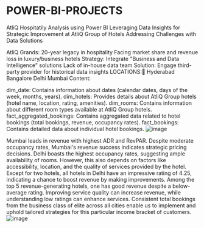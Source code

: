 # POWER-BI-PROJECTS
AtliQ Hospitatily Analysis using Power BI
Leveraging Data Insights for Strategic Improvement at AtliQ Group of Hotels
Addressing Challenges with Data Solutions

AtliQ Grands: 20-year legacy in hospitality
Facing market share and revenue loss in luxury/business hotels
Strategy: Integrate "Business and Data Intelligence" solutions
Lack of in-house data team
Solution: Engage third-party provider for historical data insights
LOCATIONS:
Hyderabad
Bangalore
Delhi
Mumbai
Content:

dim_date: Contains information about dates (calendar dates, days of the week, months, years).
dim_hotels: Provides details about AtliQ Group hotels (hotel name, location, rating, amenities).
dim_rooms: Contains information about different room types available at AtliQ Group hotels.
fact_aggregated_bookings: Contains aggregated data related to hotel bookings (total bookings, revenue, occupancy rates).
fact_bookings: Contains detailed data about individual hotel bookings.
![image](https://github.com/ShruthiKatkam/POWER-BI-PROJECTS/assets/160384599/4a463cf6-dbdd-4a8d-9f94-4e5b9879b912)

Mumbai leads in revenue with highest ADR and RevPAR. Despite moderate occupancy rates, Mumbai's revenue success indicates strategic pricing decisions.
Delhi boasts the highest occupancy rates, suggesting ample availability of rooms. However, this also depends on factors like accessibility, location, and the quality of services provided by the hotel.
Except for two hotels, all hotels in Delhi have an impressive rating of 4.25, indicating a chance to boost revenue by making improvements.
Among the top 5 revenue-generating hotels, one has good revenue despite a below-average rating. Improving service quality can increase revenue, while understanding low ratings can enhance services.
Consistent total bookings from the business class of elite across all cities enable us to implement and uphold tailored strategies for this particular income bracket of customers.
![image](https://github.com/ShruthiKatkam/POWER-BI-PROJECTS/assets/160384599/c643752a-9d48-49fd-a536-f390850e8d87)








